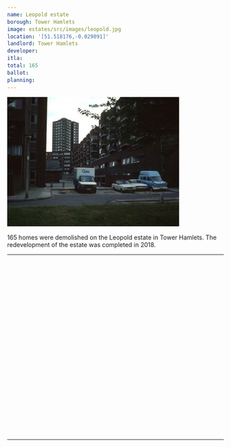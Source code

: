 ```yaml
---
name: Leopold estate 
borough: Tower Hamlets 
image: estates/src/images/leopold.jpg
location: '[51.518176,-0.029091]'
landlord: Tower Hamlets
developer:
itla:
total: 165
ballot:
planning:
---
```

![Leopold estate](../estates/src/images/leopold.jpg)

165 homes were demolished on the Leopold estate in Tower Hamlets.
The redevelopment of the estate was completed in 2018.

---

<!------------THE CODE BELOW RENDERS THE MAP - DO NOT EDIT! ---------------------------->

<div id="map" style="width: 100%; height: 400px;"></div>

<script>
  var map = L.map('map').setView({{ location }}, 13);
  L.tileLayer('https://tile.openstreetmap.org/{z}/{x}/{y}.png', {
  maxZoom: 19,
attribution: '&copy; <a href="http://www.openstreetmap.org/copyright">OpenStreetMap</a>'
}).addTo(map);
var circle = L.circle({{ location }}, {
    color: 'red',
    fillColor: '#f03',
    fillOpacity: 0.5,
    radius: 500
}).addTo(map);
</script>

---